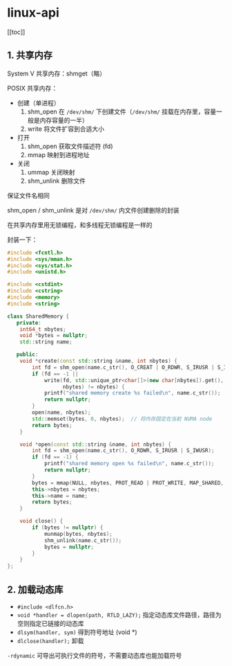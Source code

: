 # linux-api

[[toc]]

## 1. 共享内存

System V 共享内存：shmget（略）

POSIX 共享内存：

- 创建（单进程）
  1. shm_open 在 `/dev/shm/` 下创建文件（`/dev/shm/` 挂载在内存里，容量一般是内存容量的一半）
  2. write 将文件扩容到合适大小
- 打开
  1. shm_open 获取文件描述符 (fd)
  2. mmap 映射到进程地址
- 关闭
  1. ummap 关闭映射
  2. shm_unlink 删除文件

保证文件名相同

shm_open / shm_unlink 是对 `/dev/shm/` 内文件创建删除的封装

在共享内存里用无锁编程，和多线程无锁编程是一样的

封装一下：

```cpp
#include <fcntl.h>
#include <sys/mman.h>
#include <sys/stat.h>
#include <unistd.h>

#include <cstdint>
#include <cstring>
#include <memory>
#include <string>

class SharedMemory {
   private:
    int64_t nbytes;
    void *bytes = nullptr;
    std::string name;

   public:
    void *create(const std::string &name, int nbytes) {
        int fd = shm_open(name.c_str(), O_CREAT | O_RDWR, S_IRUSR | S_IWUSR);
        if (fd == -1 ||
            write(fd, std::unique_ptr<char[]>(new char[nbytes]).get(),
                  nbytes) != nbytes) {
            printf("shared memory create %s failed\n", name.c_str());
            return nullptr;
        }
        open(name, nbytes);
        std::memset(bytes, 0, nbytes);  // 将内存固定在当前 NUMA node
        return bytes;
    }

    void *open(const std::string &name, int nbytes) {
        int fd = shm_open(name.c_str(), O_RDWR, S_IRUSR | S_IWUSR);
        if (fd == -1) {
            printf("shared memory open %s failed\n", name.c_str());
            return nullptr;
        }
        bytes = mmap(NULL, nbytes, PROT_READ | PROT_WRITE, MAP_SHARED, fd, 0);
        this->nbytes = nbytes;
        this->name = name;
        return bytes;
    }

    void close() {
        if (bytes != nullptr) {
            munmap(bytes, nbytes);
            shm_unlink(name.c_str());
            bytes = nullptr;
        }
    }
};
```

## 2. 加载动态库

- `#include <dlfcn.h>`
- `void *handler = dlopen(path, RTLD_LAZY);` 指定动态库文件路径，路径为空则指定已链接的动态库
- `dlsym(handler, sym)` 得到符号地址 (void *)
- `dlclose(handler);` 卸载

`-rdynamic` 可导出可执行文件的符号，不需要动态库也能加载符号
